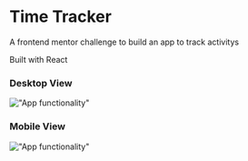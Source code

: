 # Time Tracker

A frontend mentor challenge to build an app to track activitys

Built with React

### Desktop View

!["App functionality"](https://media0.giphy.com/media/YaA7ex4G9YsHBRoxty/giphy.gif?cid=790b7611af65a20638893a407d3c04b20d6dc4f69352935c&rid=giphy.gif&ct=g)

### Mobile View

!["App functionality"](https://media4.giphy.com/media/HEXdViKa5ZIAh8RcF6/giphy.gif?cid=790b761126466fe1ce281b642d12c2a9e158c82ccb71832e&rid=giphy.gif&ct=g)
